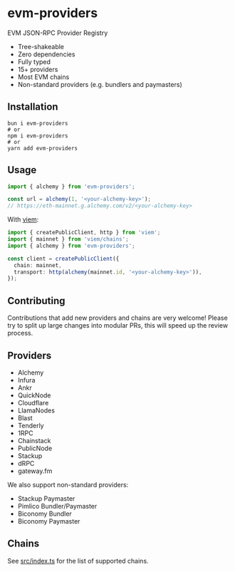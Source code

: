 # evm-providers

EVM JSON-RPC Provider Registry

- Tree-shakeable
- Zero dependencies
- Fully typed
- 15+ providers
- Most EVM chains
- Non-standard providers (e.g. bundlers and paymasters)

## Installation

```
bun i evm-providers
# or
npm i evm-providers
# or
yarn add evm-providers
```

## Usage

```ts
import { alchemy } from 'evm-providers';

const url = alchemy(1, '<your-alchemy-key>');
// https://eth-mainnet.g.alchemy.com/v2/<your-alchemy-key>
```

With [viem](https://github.com/wagmi-dev/viem):

```ts
import { createPublicClient, http } from 'viem';
import { mainnet } from 'viem/chains';
import { alchemy } from 'evm-providers';

const client = createPublicClient({
  chain: mainnet,
  transport: http(alchemy(mainnet.id, '<your-alchemy-key>')),
});
```

## Contributing

Contributions that add new providers and chains are very welcome! Please try to split up large changes into modular PRs, this will speed up the review process.

## Providers

- Alchemy
- Infura
- Ankr
- QuickNode
- Cloudflare
- LlamaNodes
- Blast
- Tenderly
- 1RPC
- Chainstack
- PublicNode
- Stackup
- dRPC
- gateway.fm

We also support non-standard providers:

- Stackup Paymaster
- Pimlico Bundler/Paymaster
- Biconomy Bundler
- Biconomy Paymaster

## Chains

See [src/index.ts](src/index.ts) for the list of supported chains.
